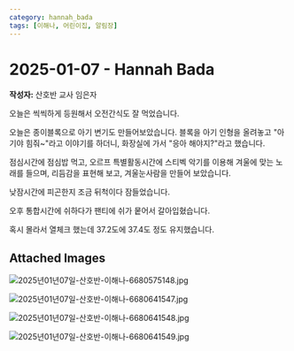 ```yaml
---
category: hannah_bada
tags: [이해나, 어린이집, 알림장]
---
```


# 2025-01-07 - Hannah Bada

**작성자:** 산호반 교사 임은자  

오늘은 씩씩하게 등원해서 오전간식도 잘 먹었습니다.

오늘은 종이블록으로 아기 변기도 만들어보았습니다.  블록을 아기 인형을 올려놓고 "아기야 힘줘~"라고 이야기를 하더니, 화장실에 가서 "응아  해야지?"라고 했습니다. 

점심시간에 점심밥 먹고, 오르프 특별활동시간에 스티벡 악기를 이용해 겨울에 맞는 노래를 들으며, 리듬감을 표현해 보고,  겨울눈사람을 만들어 보았습니다.

낮잠시간에 피곤한지 조금 뒤척이다 잠들었습니다.

오후 통합시간에 쉬하다가 팬티에 쉬가 뭍어서 갈아입혔습니다.
 
혹시 몰라서 열체크 했는데 37.2도에 37.4도 정도 유지했습니다.

## Attached Images
![2025년01년07일-산호반-이해나-6680575148.jpg](https://feghi.github.io/assets/img/bada_photo/2025년01년07일-산호반-이해나-6680575148.jpg)

![2025년01년07일-산호반-이해나-6680641547.jpg](https://feghi.github.io/assets/img/bada_photo/2025년01년07일-산호반-이해나-6680641547.jpg)

![2025년01년07일-산호반-이해나-6680641548.jpg](https://feghi.github.io/assets/img/bada_photo/2025년01년07일-산호반-이해나-6680641548.jpg)

![2025년01년07일-산호반-이해나-6680641549.jpg](https://feghi.github.io/assets/img/bada_photo/2025년01년07일-산호반-이해나-6680641549.jpg)

